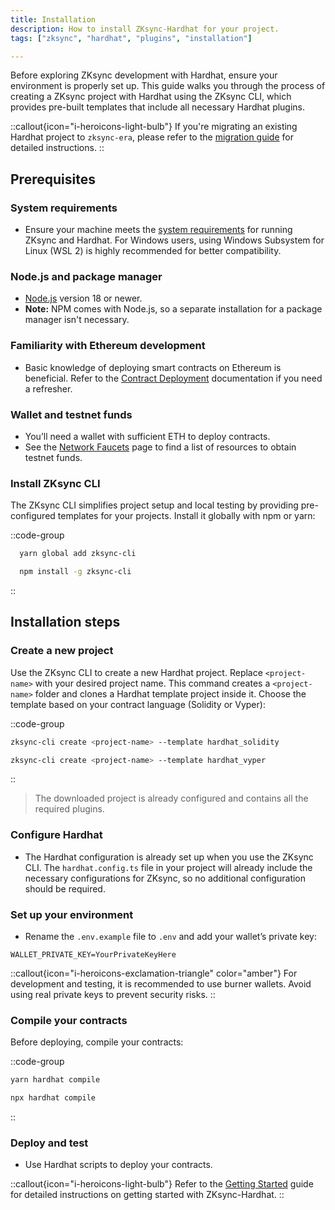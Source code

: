 ```yaml
---
title: Installation
description: How to install ZKsync-Hardhat for your project.
tags: ["zksync", "hardhat", "plugins", "installation"]

---
```


Before exploring ZKsync development with Hardhat, ensure your environment is properly set up. This guide walks you through the process of creating
a ZKsync project with Hardhat using the ZKsync CLI, which provides pre-built templates that include all necessary Hardhat plugins.

::callout{icon="i-heroicons-light-bulb"}
If you're migrating an existing Hardhat project to `zksync-era`, please refer to
the [migration guide](/build/tooling/hardhat/guides/migrating-to-zksync) for detailed instructions.
::

## Prerequisites

### System requirements

- Ensure your machine meets the [system requirements](%%zk_git_repo_era-compiler-solidity%%/tree/main#system-requirements) for running ZKsync and
Hardhat. For Windows users, using Windows Subsystem for Linux (WSL 2) is highly recommended for better compatibility.

### Node.js and package manager

- [Node.js](https://nodejs.org) version 18 or newer.
- **Note:** NPM comes with Node.js, so a separate installation for a package manager isn't necessary.

### Familiarity with Ethereum development

- Basic knowledge of deploying smart contracts on Ethereum is beneficial. Refer to
the [Contract Deployment](/build/developer-reference/ethereum-differences/contract-deployment) documentation if you need a refresher.

### Wallet and testnet funds

- You’ll need a wallet with sufficient ETH to deploy contracts.
- See the [Network Faucets](/ecosystem/network-faucets) page to find a list of resources to obtain testnet funds.

### Install ZKsync CLI

The ZKsync CLI simplifies project setup and local testing by providing pre-configured templates for your projects. Install it globally with npm or yarn:

::code-group

```bash [yarn]
  yarn global add zksync-cli
```

```bash [npm]
  npm install -g zksync-cli
```

::

## Installation steps

### Create a new project

Use the ZKsync CLI to create a new Hardhat project. Replace `<project-name>` with your desired project name. This command creates
a `<project-name>` folder and clones a Hardhat template project inside it. Choose the template based on your contract language (Solidity or Vyper):

::code-group

```bash [Solidity]
zksync-cli create <project-name> --template hardhat_solidity
```

```sh [Vyper]
zksync-cli create <project-name> --template hardhat_vyper
```

::

> The downloaded project is already configured and contains all the required plugins.

### Configure Hardhat

- The Hardhat configuration is already set up when you use the ZKsync CLI. The `hardhat.config.ts` file in your project will already include the
necessary configurations for ZKsync, so no additional configuration should be required.

### Set up your environment

- Rename the `.env.example` file to `.env` and add your wallet’s private key:

```text
WALLET_PRIVATE_KEY=YourPrivateKeyHere
```

::callout{icon="i-heroicons-exclamation-triangle" color="amber"}
For development and testing, it is recommended to use burner wallets. Avoid using real private keys to prevent security risks.
::

### Compile your contracts

Before deploying, compile your contracts:

::code-group

```bash [yarn]
yarn hardhat compile
```

```bash [npx]
npx hardhat compile
```

::

### Deploy and test

- Use Hardhat scripts to deploy your contracts.

::callout{icon="i-heroicons-light-bulb"}
Refer to the [Getting Started](/build/tooling/hardhat/guides/getting-started) guide for detailed instructions on getting started with ZKsync-Hardhat.
::
